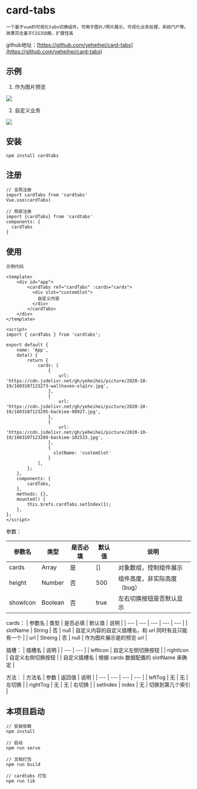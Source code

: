 # card-tabs

    一个基于vue的可视化tabs切换组件，可用于图片/照片展示，可视化业务处理，系统门户等。效果完全基于CSS3动画，扩展性高
    
    
  github地址：[https://github.com/yeheihei/card-tabs](https://github.com/yeheihei/card-tabs)

## 示例

1. 作为图片预览

![](https://cdn.jsdelivr.net/gh/yeheihei/picture/2020-10-19/1603110538087-image.png)

2. 自定义业务

![](https://cdn.jsdelivr.net/gh/yeheihei/picture/2020-10-19/1603110499826-image.png)

## 安装

```
npm install cardtabs
```

## 注册

```
// 全局注册
import cardTabs from 'cardtabs'
Vue.use(cardTabs)

// 局部注册
import {cardTabs} from 'cardtabs'
components: {
  cardTabs
}
```

## 使用

    示例代码

```
<template>
    <div id="app">
        <cardTabs ref="cardTabs" :cards="cards">
          <div slot="customSlot">
            自定义内容
          </div>
        </cardTabs>
    </div>
</template>

<script>
import { cardTabs } from 'cardtabs';

export default {
    name: 'App',
    data() {
        return {
            cards: [
                {
                    url: 'https://cdn.jsdelivr.net/gh/yeheihei/picture/2020-10-19/1603107123273-wallhaven-xlq1rv.jpg',
                },
                {
                    url: 'https://cdn.jsdelivr.net/gh/yeheihei/picture/2020-10-19/1603107123295-backiee-98927.jpg',
                },
                {
                    url: 'https://cdn.jsdelivr.net/gh/yeheihei/picture/2020-10-19/1603107123209-backiee-102533.jpg',
                },
                {
                  slotName: 'customSlot'
                }
            ],
        };
    },
    components: {
        cardTabs,
    },
    methods: {},
    mounted() {
        this.$refs.cardTabs.setIndex(1);
    },
};
</script>
```

参数：

| 参数名   | 类型    | 是否必填 | 默认值 | 说明                        |
| -------- | ------- | -------- | ------ | --------------------------- |
| cards    | Array   | 是       | []     | 对象数组，控制组件展示      |
| height   | Number  | 否       | 500    | 组件高度，非实际高度（bug） |
| showIcon | Boolean | 否       | true   | 左右切换按钮是否默认显示    |

cards：
| 参数名 | 类型 | 是否必填 | 默认值 | 说明 |
| --- | --- | --- | --- | --- |
| slotName | String | 否 | null | 自定义内容的自定义插槽名，和 url 同时有且只能有一个 |
| url | Streing | 否 | null | 作为图片展示是的预览 url |

插槽：
| 插槽名 | 说明 |
| --- | --- |
| leftIcon | 自定义左侧切换按钮 |
| rightIcon | 自定义右侧切换按钮 |
| 自定义插槽名 | 根据 cards 数据配置的 slotName 来确定 |

方法：
| 方法名 | 参数 | 返回值 | 说明 |
| --- | --- | --- | --- |
| leftTog | 无 | 无 | 左切换 |
| rightTog | 无 | 无 | 右切换 |
| setIndex | index | 无 | 切换到第几个索引 |

## 本项目启动

```
// 安装依赖
npm install

// 启动
npm run serve

// 文档打包
npm run build

// cardtabs 打包
npm run lib
```
